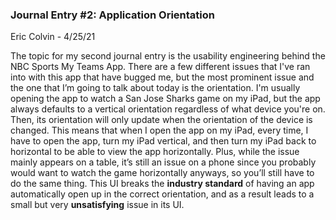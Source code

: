 ### Journal Entry #2: Application Orientation 
Eric Colvin - 4/25/21

  The topic for my second journal entry is the usability engineering behind the NBC Sports My Teams App. There are a few different issues that I've ran into with this app that have bugged me, but the most prominent issue and the one that I’m going to talk about today is the orientation. I'm usually opening the app to watch a San Jose Sharks game on my iPad, but the app always defaults to a vertical orientation regardless of what device you're on. Then, its orientation will only update when the orientation of the device is changed. This means that when I open the app on my iPad, every time, I have to open the app, turn my iPad vertical, and then turn my iPad back to horizontal to be able to view the app horizontally. Plus, while the issue mainly appears on a table, it’s still an issue on a phone since you probably would want to watch the game horizontally anyways, so you’ll still have to do the same thing. This UI breaks the **industry standard** of having an app automatically open up in the correct orientation, and as a result leads to a small but very **unsatisfying** issue in its UI.

